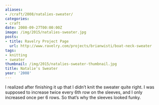 ```yaml
---
aliases:
- /craft/2008/natalies-sweater/
categories:
- craft
date: 2008-09-27T00:00:00Z
image: /img/2015/natalies-sweater.jpg
posts:
- title: Ravelry Project Page
  url: http://www.ravelry.com/projects/brianwisti/boat-neck-sweater
tags:
- knitting
- sweater
thumbnail: /img/2015/natalies-sweater-thumbnail.jpg
title: Natalie's Sweater
year: '2008'
---
```

I realized after finishing it up that I didn’t knit the sweater quite right. I was supposed to increase twice every 6th row on the sleeves, and I only increased once per 6 rows. So that’s why the sleeves looked funky.

